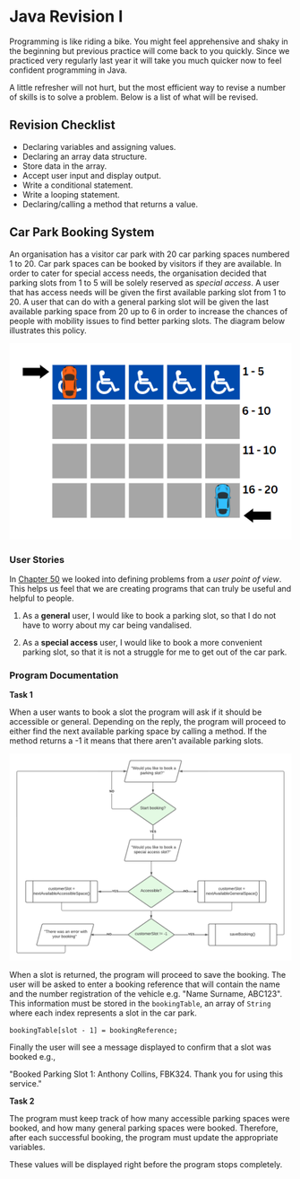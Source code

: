 # Java Revision I

Programming is like riding a bike. You might feel apprehensive and shaky in the beginning but previous practice will come back to you quickly. Since we practiced very regularly last year it will take you much quicker now to feel confident programming in Java.

A little refresher will not hurt, but the most efficient way to revise a number of skills is to solve a problem. Below is a list of what will be revised.

## Revision Checklist

- Declaring variables and assigning values.
- Declaring an array data structure.
- Store data in the array.
- Accept user input and display output.
- Write a conditional statement.
- Write a looping statement.
- Declaring/calling a method that returns a value.

## Car Park Booking System

An organisation has a visitor car park with 20 car parking spaces numbered 1 to 20. Car park spaces can be booked by visitors if they are available. In order to cater for special access needs, the organisation decided that parking slots from 1 to 5 will be solely reserved as *special access*. A user that has access needs will be given the first available parking slot from 1 to 20. A user that can do with a general parking slot will be given the last available parking space from 20 up to 6 in order to increase the chances of people with mobility issues to find better parking slots. The diagram below illustrates this policy.

<img src="https://github.com/erikacamilleri/secolvl-java-course/blob/main/java-olvl-sec/src/yr_11/lesson01/img/parking_slots.png?raw=true"/>

### User Stories

In <a href="https://erikacamilleri.wixsite.com/bytesizelearning/post/chapter-50-problem-solving">Chapter 50</a> we looked into defining problems from a *user point of view*. This helps us feel that we are creating programs that can truly be useful and helpful to people.

1. As a <b>general</b> user, I would like to book a parking slot, so that I do not have to worry about my car being vandalised.

2. As a <b>special access</b> user, I would like to book a more convenient parking slot, so that it is not a struggle for me to get out of the car park. 

### Program Documentation

<b>Task 1</b>

When a user wants to book a slot the program will ask if it should be accessible or general. Depending on the reply, the program will proceed to either find the next available parking space by calling a method. If the method returns a -1 it means that there aren't available parking slots.

<img src="https://github.com/erikacamilleri/secolvl-java-course/blob/main/java-olvl-sec/src/yr_11/lesson01/img/flowchart.png?raw=true">

When a slot is returned, the program will proceed to save the booking. The user will be asked to enter a booking reference that will contain the name and the number registration of the vehicle e.g. "Name Surname, ABC123". This information must be stored in the `bookingTable`, an array of `String` where each index represents a slot in the car park.

```
bookingTable[slot - 1] = bookingReference;
```

Finally the user will see a message displayed to confirm that a slot was booked e.g.,

"Booked Parking Slot 1: Anthony Collins, FBK324. Thank you for using this service."

<b>Task 2</b>

The program must keep track of how many accessible parking spaces were booked, and how many general parking spaces were booked. Therefore, after each successful booking, the program must update the appropriate variables.

These values will be displayed right before the program stops completely. 
